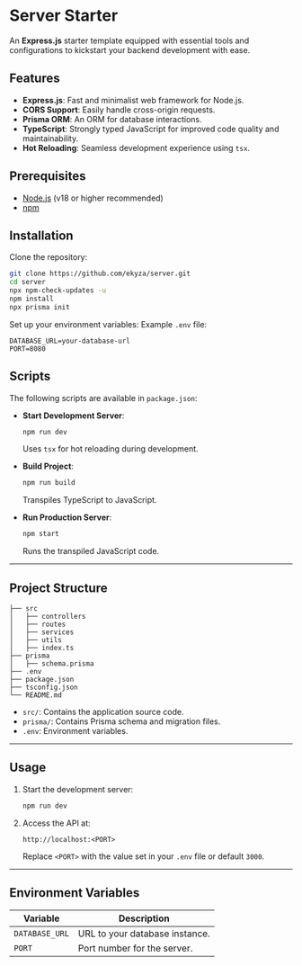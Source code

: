 # Server Starter

An **Express.js** starter template equipped with essential tools and configurations to kickstart your backend development with ease.

## Features

- **Express.js**: Fast and minimalist web framework for Node.js.
- **CORS Support**: Easily handle cross-origin requests.
- **Prisma ORM**: An ORM for database interactions.
- **TypeScript**: Strongly typed JavaScript for improved code quality and maintainability.
- **Hot Reloading**: Seamless development experience using `tsx`.

## Prerequisites

- [Node.js](https://nodejs.org/) (v18 or higher recommended)
- [npm](https://www.npmjs.com/)

## Installation

Clone the repository:

```bash
git clone https://github.com/ekyza/server.git
cd server
npx npm-check-updates -u
npm install
npx prisma init
```

Set up your environment variables:
Example `.env` file:

```env
DATABASE_URL=your-database-url
PORT=8080
```

## Scripts

The following scripts are available in `package.json`:

- **Start Development Server**:

  ```bash
  npm run dev
  ```

  Uses `tsx` for hot reloading during development.

- **Build Project**:

  ```bash
  npm run build
  ```

  Transpiles TypeScript to JavaScript.

- **Run Production Server**:

  ```bash
  npm start
  ```

  Runs the transpiled JavaScript code.

---

## Project Structure

```
├── src
│   ├── controllers
│   ├── routes
│   ├── services
│   ├── utils
│   ├── index.ts
├── prisma
│   ├── schema.prisma
├── .env
├── package.json
├── tsconfig.json
└── README.md
```

- `src/`: Contains the application source code.
- `prisma/`: Contains Prisma schema and migration files.
- `.env`: Environment variables.

---

## Usage

1. Start the development server:

   ```bash
   npm run dev
   ```

2. Access the API at:
   ```
   http://localhost:<PORT>
   ```
   Replace `<PORT>` with the value set in your `.env` file or default `3000`.

---

## Environment Variables

| Variable       | Description                    |
| -------------- | ------------------------------ |
| `DATABASE_URL` | URL to your database instance. |
| `PORT`         | Port number for the server.    |
